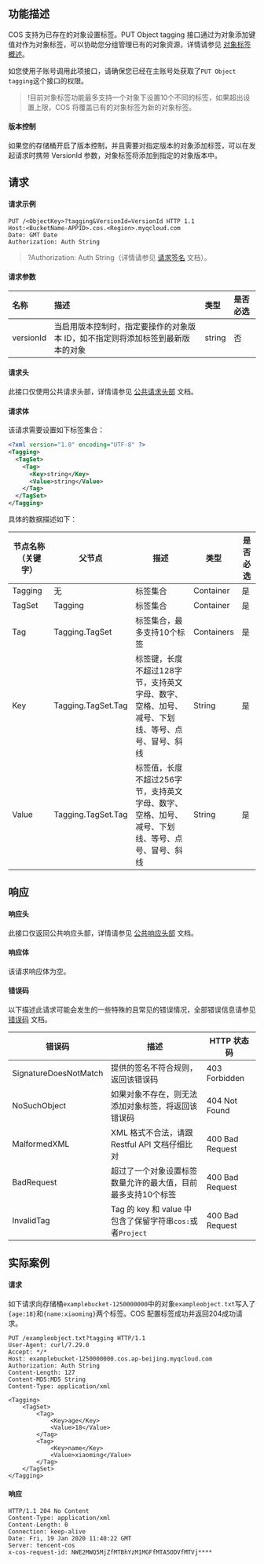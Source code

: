 ## 功能描述

COS 支持为已存在的对象设置标签。PUT Object tagging 接口通过为对象添加键值对作为对象标签，可以协助您分组管理已有的对象资源，详情请参见 [对象标签概述](https://cloud.tencent.com/document/product/436/42993)。

如您使用子账号调用此项接口，请确保您已经在主账号处获取了`PUT Object tagging`这个接口的权限。

> !目前对象标签功能最多支持一个对象下设置10个不同的标签，如果超出设置上限，COS 将覆盖已有的对象标签为新的对象标签。

#### 版本控制

如果您的存储桶开启了版本控制，并且需要对指定版本的对象添加标签，可以在发起请求时携带 VersionId 参数，对象标签将添加到指定的对象版本中。

## 请求

#### 请求示例

```http
PUT /<ObjectKey>?tagging&VersionId=VersionId HTTP 1.1
Host:<BucketName-APPID>.cos.<Region>.myqcloud.com
Date: GMT Date
Authorization: Auth String
```

> ?Authorization: Auth String（详情请参见 [请求签名](https://cloud.tencent.com/document/product/436/7778) 文档）。

#### 请求参数

| 名称      | 描述                                                         | 类型   | 是否必选 |
| :-------- | :----------------------------------------------------------- | :----- | :------- |
| versionId | 当启用版本控制时，指定要操作的对象版本 ID，如不指定则将添加标签到最新版本的对象 | string | 否       |

#### 请求头

此接口仅使用公共请求头部，详情请参见 [公共请求头部](https://cloud.tencent.com/document/product/436/7728) 文档。

#### 请求体

该请求需要设置如下标签集合：

```xml
<?xml version="1.0" encoding="UTF-8" ?>
<Tagging>
  <TagSet>
    <Tag>
      <Key>string</Key>
      <Value>string</Value>
    </Tag>
  </TagSet>
</Tagging>
```

具体的数据描述如下：

| 节点名称（关键字） | 父节点             | 描述                                                         | 类型       | 是否必选 |
| ------------------ | ------------------ | ------------------------------------------------------------ | ---------- | -------- |
| Tagging            | 无                 | 标签集合                                                     | Container  | 是       |
| TagSet             | Tagging            | 标签集合                                                     | Container  | 是       |
| Tag                | Tagging.TagSet     | 标签集合，最多支持10个标签                                   | Containers | 是       |
| Key                | Tagging.TagSet.Tag | 标签键，长度不超过128字节，支持英文字母、数字、空格、加号、减号、下划线、等号、点号、冒号、斜线 | String     | 是       |
| Value              | Tagging.TagSet.Tag | 标签值，长度不超过256字节，支持英文字母、数字、空格、加号、减号、下划线、等号、点号、冒号、斜线 | String     | 是       |

## 响应

#### 响应头

此接口仅返回公共响应头部，详情请参见 [公共响应头部](https://cloud.tencent.com/document/product/436/7729) 文档。

#### 响应体

该请求响应体为空。

#### 错误码

以下描述此请求可能会发生的一些特殊的且常见的错误情况，全部错误信息请参见 [错误码](https://cloud.tencent.com/document/product/436/7730) 文档。

| 错误码                | 描述                                                         | HTTP 状态码     |
| --------------------- | ------------------------------------------------------------ | --------------- |
| SignatureDoesNotMatch | 提供的签名不符合规则，返回该错误码                           | 403 Forbidden   |
| NoSuchObject          | 如果对象不存在，则无法添加对象标签，将返回该错误码           | 404 Not Found   |
| MalformedXML          | XML 格式不合法，请跟 Restful API 文档仔细比对                | 400 Bad Request |
| BadRequest            | 超过了一个对象设置标签数量允许的最大值，目前最多支持10个标签 | 400 Bad Request |
| InvalidTag            | Tag 的 key 和 value 中包含了保留字符串`cos:`或者`Project` | 400 Bad Request |

## 实际案例

#### 请求

如下请求向存储桶`examplebucket-1250000000`中的对象`exampleobject.txt`写入了`{age:18}`和`{name:xiaoming}`两个标签。COS 配置标签成功并返回204成功请求。

```shell
PUT /exampleobject.txt?tagging HTTP/1.1
User-Agent: curl/7.29.0
Accept: */*
Host: examplebucket-1250000000.cos.ap-beijing.myqcloud.com
Authorization: Auth String
Content-Length: 127
Content-MD5:MD5 String
Content-Type: application/xml

<Tagging>
    <TagSet>
        <Tag>
            <Key>age</Key>
            <Value>18</Value>
        </Tag>
        <Tag>
            <Key>name</Key>
            <Value>xiaoming</Value>
        </Tag>
    </TagSet>
</Tagging>
```

#### 响应

```shell
HTTP/1.1 204 No Content
Content-Type: application/xml
Content-Length: 0
Connection: keep-alive
Date: Fri, 19 Jan 2020 11:40:22 GMT
Server: tencent-cos
x-cos-request-id: NWE2MWQ5MjZfMTBhYzM1MGFfMTA5ODVfMTVj****
```
